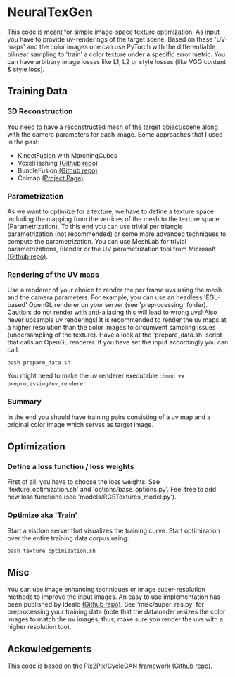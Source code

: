 # NeuralTexGen

This code is meant for simple image-space texture optimization.
As input you have to provide uv-renderings of the target scene.
Based on these 'UV-maps' and the color images one can use PyTorch with the differentiable bilinear sampling to 'train' a color texture under a specific error metric.
You can have arbitrary image losses like L1, L2 or style losses (like VGG content & style loss).

## Training Data
### 3D Reconstruction
You need to have a reconstructed mesh of the target object/scene along with the camera parameters for each image.
Some approaches that I used in the past:
- KinectFusion with MarchingCubes
- VoxelHashing [(Github repo)](https://github.com/niessner/VoxelHashing)
- BundleFusion [(Github repo)](https://github.com/niessner/BundleFusion)
- Colmap [(Project Page)](https://colmap.github.io/)

### Parametrization
As we want to optimize for a texture, we have to define a texture space including the mapping from the vertices of the mesh to the texture space (Parametrization).
To this end you can use trivial per triangle parametrization (not recommended) or some more advanced techniques to compute the parametrization.
You can use MeshLab for trivial parametrizations, Blender or the UV parametrization tool from Microsoft [(Github repo)](https://github.com/microsoft/UVAtlas).

### Rendering of the UV maps
Use a renderer of your choice to render the per frame uvs using the mesh and the camera parameters.
For example, you can use an headless 'EGL-based' OpenGL renderer on your server (see 'preprocessing' folder).
Caution: do not render with anti-aliasing this will lead to wrong uvs! Also never upsample uv renderings!
It is recommended to render the uv maps at a higher resolution than the color images to circumvent sampling issues (undersampling of the texture).
Have a look at the 'prepare_data.sh' script that calls an OpenGL renderer.
If you have set the input accordingly you can call:

```bash prepare_data.sh```

You might need to make the uv renderer executable ```chmod +x preprocessing/uv_renderer```.

### Summary
In the end you should have training pairs consisting of a uv map and a original color image which serves as target image.

## Optimization

### Define a loss function / loss weights
First of all, you have to choose the loss weights.
See 'texture_optimization.sh' and 'options/base_options.py'.
Feel free to add new loss functions (see 'models/RGBTextures_model.py').

### Optimize aka 'Train'
Start a visdom server that visualizes the training curve.
Start optimization over the entire training data corpus using:

```bash texture_optimization.sh```


## Misc
You can use image enhancing techniques or image super-resolution methods to improve the input images.
An easy to use implementation has been published by Idealo [(Github repo)](https://github.com/idealo/image-super-resolution).
See 'misc/super_res.py' for preprocessing your training data (note that the dataloader resizes the color images to match the uv images, thus, make sure you render the uvs with a higher resolution too).


## Ackowledgements
This code is based on the Pix2Pix/CycleGAN framework [(Github repo)](https://github.com/junyanz/pytorch-CycleGAN-and-pix2pix).